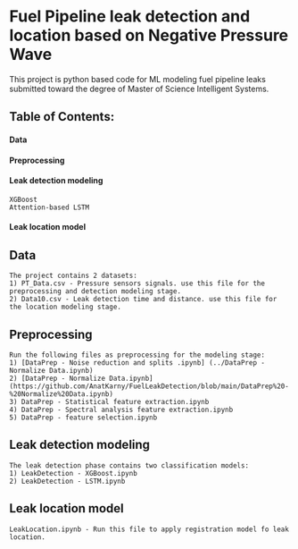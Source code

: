# Fuel Pipeline leak detection and location based on Negative Pressure Wave
This project is python based code for ML modeling fuel pipeline leaks submitted toward the degree of Master of Science Intelligent Systems.

## Table of Contents:
  #### Data
  #### Preprocessing
  #### Leak detection modeling
    XGBoost
    Attention-based LSTM
  #### Leak location model
## Data
    The project contains 2 datasets:
    1) PT_Data.csv - Pressure sensors signals. use this file for the preprocessing and detection modeling stage.
    2) Data10.csv - Leak detection time and distance. use this file for the location modeling stage.
## Preprocessing
    Run the following files as preprocessing for the modeling stage:
    1) [DataPrep - Noise reduction and splits .ipynb] (../DataPrep - Normalize Data.ipynb)
    2) [DataPrep - Normalize Data.ipynb](https://github.com/AnatKarny/FuelLeakDetection/blob/main/DataPrep%20-%20Normalize%20Data.ipynb)
    3) DataPrep - Statistical feature extraction.ipynb
    4) DataPrep - Spectral analysis feature extraction.ipynb
    5) DataPrep - feature selection.ipynb
## Leak detection modeling
    The leak detection phase contains two classification models:
    1) LeakDetection - XGBoost.ipynb
    2) LeakDetection - LSTM.ipynb 
## Leak location model
    LeakLocation.ipynb - Run this file to apply registration model fo leak location.
